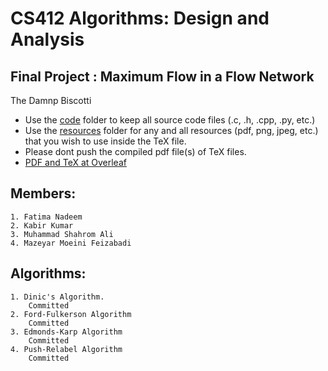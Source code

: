 # CS412 Algorithms: Design and Analysis

## Final Project : Maximum Flow in a Flow Network

The Damnp Biscotti
- Use the [code](/code) folder to keep all source code files (.c, .h, .cpp, .py, etc.)
- Use the [resources](/resources) folder for any and all resources (pdf, png, jpeg, etc.) that you wish to use inside the TeX file.
- Please dont push the compiled pdf file(s) of TeX files.
- [PDF and TeX at Overleaf](https://www.overleaf.com/read/rcxdmnvqzpnx)

## Members: 
	1. Fatima Nadeem
  	2. Kabir Kumar
	3. Muhammad Shahrom Ali
	4. Mazeyar Moeini Feizabadi

## Algorithms:
	1. Dinic's Algorithm. 
		Committed 
	2. Ford-Fulkerson Algorithm
		Committed 
	3. Edmonds-Karp Algorithm
		Committed 
	4. Push-Relabel Algorithm
		Committed 
